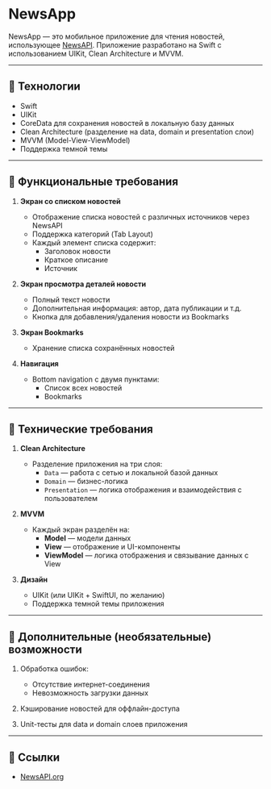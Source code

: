 # NewsApp

NewsApp — это мобильное приложение для чтения новостей, использующее [NewsAPI](https://newsapi.org/). Приложение разработано на Swift с использованием UIKit, Clean Architecture и MVVM.

---

## 📌 Технологии
- Swift
- UIKit
- CoreData для сохранения новостей в локальную базу данных
- Clean Architecture (разделение на data, domain и presentation слои)
- MVVM (Model-View-ViewModel)
- Поддержка темной темы

---

## 📌 Функциональные требования

1. **Экран со списком новостей**  
   - Отображение списка новостей с различных источников через NewsAPI  
   - Поддержка категорий (Tab Layout)  
   - Каждый элемент списка содержит:
     - Заголовок новости
     - Краткое описание
     - Источник

2. **Экран просмотра деталей новости**  
   - Полный текст новости  
   - Дополнительная информация: автор, дата публикации и т.д.  
   - Кнопка для добавления/удаления новости из Bookmarks

3. **Экран Bookmarks**  
   - Хранение списка сохранённых новостей

4. **Навигация**  
   - Bottom navigation с двумя пунктами:
     - Список всех новостей
     - Bookmarks

---

## 📌 Технические требования

1. **Clean Architecture**  
   - Разделение приложения на три слоя:  
     - `Data` — работа с сетью и локальной базой данных  
     - `Domain` — бизнес-логика  
     - `Presentation` — логика отображения и взаимодействия с пользователем

2. **MVVM**  
   - Каждый экран разделён на:
     - **Model** — модели данных
     - **View** — отображение и UI-компоненты
     - **ViewModel** — логика отображения и связывание данных с View

3. **Дизайн**  
   - UIKit (или UIKit + SwiftUI, по желанию)  
   - Поддержка темной темы приложения

---

## 📌 Дополнительные (необязательные) возможности

1. Обработка ошибок:  
   - Отсутствие интернет-соединения  
   - Невозможность загрузки данных  

2. Кэширование новостей для оффлайн-доступа

3. Unit-тесты для data и domain слоев приложения

---

## 📌 Ссылки

- [NewsAPI.org](https://newsapi.org/)
